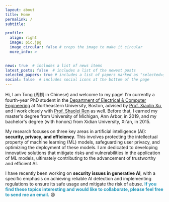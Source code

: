 ```yaml
---
layout: about
title: Home
permalink: /
subtitle: 

profile:
  align: right
  image: pic.jpg
  image_circular: false # crops the image to make it circular
  more_info: >
   

news: true  # includes a list of news items
latest_posts: false  # includes a list of the newest posts
selected_papers: true # includes a list of papers marked as "selected={true}"
social: false  # includes social icons at the bottom of the page
---
```


Hi, I am Tong (周桐 in Chinese) and welcome to my page! I'm currently a fourth-year PhD student in the [Department of Electrical & Computer Engineering](https://ece.northeastern.edu/coe-research/research-areas/) at Northeastern University, Boston, advised by [Prof. Xiaolin Xu](https://www.xiaolinxu.com/), and I work closely with [Prof. Shaolei Ren](https://shaoleiren.github.io/) as well. Before that, I earned my master's degree from University of Michigan, Ann Arbor, in 2019, and my bachelor's degree (with honors) from Xidian University, Xi'an, in 2015. 

My research focuses on three key areas in  artificial intelligence (AI): **<span style="color: var(--global-theme-color);">security, privacy, and efficiency</span>**. This involves protecting the intellectual property of machine learning (ML) models, safeguarding user privacy, and optimizing the deployment of these models. I am dedicated to developing innovative solutions that mitigate risks and vulnerabilities in the application of ML models, ultimately contributing to the advancement of trustworthy and efficient AI. 


I have recently been working on **<span style="color: var(--global-theme-color);">security issues in generative AI</span>**, with a specific emphasis on achieving reliable AI detection and implementing regulations to ensure its safe usage and mitigate the risk of abuse. **<span style="color: #2698BA;">If you find these topics interesting and would like to collaborate, please feel free to send me an email.</span>** :smile: